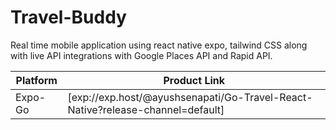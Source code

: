 # Travel-Buddy

Real time mobile application using react native expo, tailwind CSS along with live API integrations with Google Places API and Rapid API.

| Platform | Product Link |
| ------ | ------ |
| Expo-Go | [exp://exp.host/@ayushsenapati/Go-Travel-React-Native?release-channel=default] |
